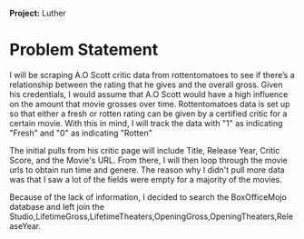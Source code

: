 **Project:** Luther

# Problem Statement

I will be scraping A.O Scott critic data from rottentomatoes to see if there’s a relationship between the rating that he gives and the overall gross. Given his credentials, I would assume that A.O Scott would have a high influence on the amount that movie grosses over time. Rottentomatoes data is set up so that either a fresh or rotten rating can be given by a certified critic for a certain movie. With this in mind, I will track the data with "1" as indicating "Fresh" and "0" as indicating "Rotten"

The initial pulls from his critic page will include Title, Release Year, Critic Score, and the Movie's URL. From there, I will then loop through the movie urls to obtain run time and genere. The reason why I didn't pull more data was that I saw a lot of the fields were empty for a majority of the movies.

Because of the lack of information, I decided to search the BoxOfficeMojo database and left join the Studio,LifetimeGross,LifetimeTheaters,OpeningGross,OpeningTheaters,ReleaseYear.